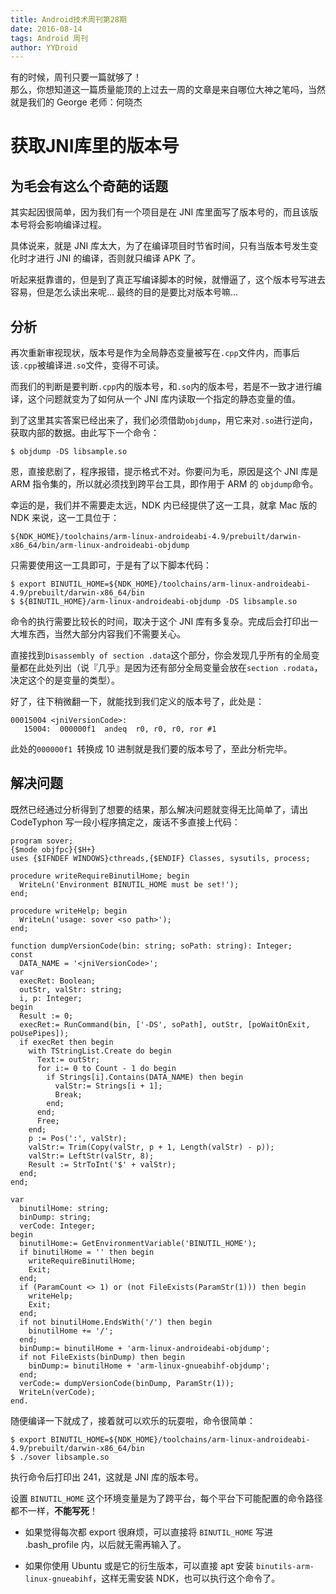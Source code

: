 ```yaml
---
title: Android技术周刊第28期
date: 2016-08-14
tags: Android 周刊
author: YYDroid
---
```

有的时候，周刊只要一篇就够了！  
那么，你想知道这一篇质量能顶的上过去一周的文章是来自哪位大神之笔吗，当然就是我们的 George 老师：何晓杰  

<!-- more -->

获取JNI库里的版本号
================


## 为毛会有这么个奇葩的话题

其实起因很简单，因为我们有一个项目是在 JNI 库里面写了版本号的，而且该版本号将会影响编译过程。

具体说来，就是 JNI 库太大，为了在编译项目时节省时间，只有当版本号发生变化时才进行 JNI 的编译，否则就只编译 APK 了。

听起来挺靠谱的，但是到了真正写编译脚本的时候，就懵逼了，这个版本号写进去容易，但是怎么读出来呢... 最终的目的是要比对版本号嘛...

## 分析

再次重新审视现状，版本号是作为全局静态变量被写在```.cpp```文件内，而事后该```.cpp```被编译进```.so```文件，变得不可读。

而我们的判断是要判断```.cpp```内的版本号，和```.so```内的版本号，若是不一致才进行编译，这个问题就变为了如何从一个 JNI 库内读取一个指定的静态变量的值。

到了这里其实答案已经出来了，我们必须借助```objdump```，用它来对```.so```进行逆向，获取内部的数据。由此写下一个命令：

```
$ objdump -DS libsample.so
```

恩，直接悲剧了，程序报错，提示格式不对。你要问为毛，原因是这个 JNI 库是 ARM 指令集的，所以就必须找到跨平台工具，即作用于 ARM 的 ```objdump```命令。

幸运的是，我们并不需要走太远，NDK 内已经提供了这一工具，就拿 Mac 版的 NDK 来说，这一工具位于：

```
${NDK_HOME}/toolchains/arm-linux-androideabi-4.9/prebuilt/darwin-x86_64/bin/arm-linux-androideabi-objdump
```

只需要使用这一工具即可，于是有了以下脚本代码：

```
$ export BINUTIL_HOME=${NDK_HOME}/toolchains/arm-linux-androideabi-4.9/prebuilt/darwin-x86_64/bin
$ ${BINUTIL_HOME}/arm-linux-androideabi-objdump -DS libsample.so
```

命令的执行需要比较长的时间，取决于这个 JNI 库有多复杂。完成后会打印出一大堆东西，当然大部分内容我们不需要关心。

直接找到```Disassembly of section .data```这个部分，你会发现几乎所有的全局变量都在此处列出（说『几乎』是因为还有部分全局变量会放在```section .rodata```，决定这个的是变量的类型）。

好了，往下稍微翻一下，就能找到我们定义的版本号了，此处是：

```
00015004 <jniVersionCode>:
   15004:  000000f1  andeq  r0, r0, r0, ror #1
```

此处的```000000f1 ```转换成 10 进制就是我们要的版本号了，至此分析完毕。

## 解决问题

既然已经通过分析得到了想要的结果，那么解决问题就变得无比简单了，请出 CodeTyphon 写一段小程序搞定之，废话不多直接上代码：

```
program sover;
{$mode objfpc}{$H+}
uses {$IFNDEF WINDOWS}cthreads,{$ENDIF} Classes, sysutils, process;

procedure writeRequireBinutilHome; begin
  WriteLn('Environment BINUTIL_HOME must be set!');
end;

procedure writeHelp; begin
  WriteLn('usage: sover <so path>');
end;

function dumpVersionCode(bin: string; soPath: string): Integer;
const
  DATA_NAME = '<jniVersionCode>';
var
  execRet: Boolean;
  outStr, valStr: string;
  i, p: Integer;
begin
  Result := 0;
  execRet:= RunCommand(bin, ['-DS', soPath], outStr, [poWaitOnExit, poUsePipes]);
  if execRet then begin
    with TStringList.Create do begin
      Text:= outStr;
      for i:= 0 to Count - 1 do begin
        if Strings[i].Contains(DATA_NAME) then begin
          valStr:= Strings[i + 1];
          Break;
        end;
      end;
      Free;
    end;
    p := Pos(':', valStr);
    valStr:= Trim(Copy(valStr, p + 1, Length(valStr) - p));
    valStr:= LeftStr(valStr, 8);
    Result := StrToInt('$' + valStr);
  end;
end;

var
  binutilHome: string;
  binDump: string;
  verCode: Integer;
begin
  binutilHome:= GetEnvironmentVariable('BINUTIL_HOME');
  if binutilHome = '' then begin
    writeRequireBinutilHome;
    Exit;
  end;
  if (ParamCount <> 1) or (not FileExists(ParamStr(1))) then begin
    writeHelp;
    Exit;
  end;
  if not binutilHome.EndsWith('/') then begin
    binutilHome += '/';
  end;
  binDump:= binutilHome + 'arm-linux-androideabi-objdump';
  if not FileExists(binDump) then begin
    binDump:= binutilHome + 'arm-linux-gnueabihf-objdump';
  end;
  verCode:= dumpVersionCode(binDump, ParamStr(1));
  WriteLn(verCode);
end.
```

随便编译一下就成了，接着就可以欢乐的玩耍啦，命令很简单：

```
$ export BINUTIL_HOME=${NDK_HOME}/toolchains/arm-linux-androideabi-4.9/prebuilt/darwin-x86_64/bin
$ ./sover libsample.so
```

执行命令后打印出 241，这就是 JNI 库的版本号。

设置 ```BINUTIL_HOME``` 这个环境变量是为了跨平台，每个平台下可能配置的命令路径都不一样，**不能写死**！

* 如果觉得每次都 export 很麻烦，可以直接将 ```BINUTIL_HOME``` 写进 .bash_profile 内，以后就无需再输入了。

* 如果你使用 Ubuntu 或是它的衍生版本，可以直接 apt 安装 ```binutils-arm-linux-gnueabihf```，这样无需安装 NDK，也可以执行这个命令了。
